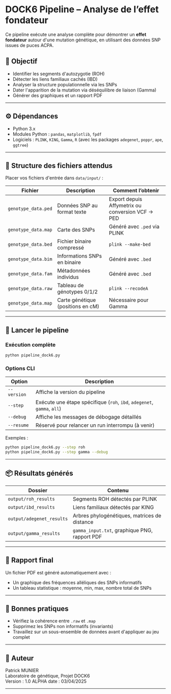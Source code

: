 
# DOCK6 Pipeline – Analyse de l’effet fondateur

Ce pipeline exécute une analyse complète pour démontrer un **effet fondateur** autour d'une mutation génétique, en utilisant des données SNP issues de puces ACPA.

## 🧪 Objectif

- Identifier les segments d'autozygotie (ROH)
- Détecter les liens familiaux cachés (IBD)
- Analyser la structure populationnelle via les SNPs
- Dater l'apparition de la mutation via déséquilibre de liaison (Gamma)
- Générer des graphiques et un rapport PDF

---

## ⚙️ Dépendances

- Python 3.x
- Modules Python : `pandas`, `matplotlib`, `fpdf`
- Logiciels : `PLINK`, `KING`, `Gamma`, `R` (avec les packages `adegenet`, `poppr`, `ape`, `ggtree`)

---

## 📁 Structure des fichiers attendus

Placer vos fichiers d'entrée dans `data/input/` :

| Fichier                   | Description                             | Comment l’obtenir                                |
|--------------------------|-----------------------------------------|---------------------------------------------------|
| `genotype_data.ped`      | Données SNP au format texte             | Export depuis Affymetrix ou conversion VCF → PED  |
| `genotype_data.map`      | Carte des SNPs                          | Généré avec `.ped` via PLINK                      |
| `genotype_data.bed`      | Fichier binaire compressé               | `plink --make-bed`                                |
| `genotype_data.bim`      | Informations SNPs en binaire            | Généré avec `.bed`                                |
| `genotype_data.fam`      | Métadonnées individus                   | Généré avec `.bed`                                |
| `genotype_data.raw`      | Tableau de génotypes 0/1/2              | `plink --recodeA`                                 |
| `genotype_data.map`      | Carte génétique (positions en cM)       | Nécessaire pour Gamma                             |

---

## 🚀 Lancer le pipeline

### Exécution complète
```bash
python pipeline_dock6.py
```

### Options CLI

| Option             | Description                                                             |
|--------------------|-------------------------------------------------------------------------|
| `--version`        | Affiche la version du pipeline                                          |
| `--step`           | Exécute une étape spécifique (`roh`, `ibd`, `adegenet`, `gamma`, `all`) |
| `--debug`          | Affiche les messages de débogage détaillés                              |
| `--resume`         | Réservé pour relancer un run interrompu (à venir)                       |

Exemples :
```bash
python pipeline_dock6.py --step roh
python pipeline_dock6.py --step gamma --debug
```

---

## 📦 Résultats générés

| Dossier              | Contenu                                           |
|----------------------|---------------------------------------------------|
| `output/roh_results` | Segments ROH détectés par PLINK                   |
| `output/ibd_results` | Liens familiaux détectés par KING                 |
| `output/adegenet_results` | Arbres phylogénétiques, matrices de distance |
| `output/gamma_results` | `gamma_input.txt`, graphique PNG, rapport PDF   |

---

## 📄 Rapport final

Un fichier PDF est généré automatiquement avec :
- Un graphique des fréquences alléliques des SNPs informatifs
- Un tableau statistique : moyenne, min, max, nombre total de SNPs

---

## 📌 Bonnes pratiques

- Vérifiez la cohérence entre `.raw` et `.map`
- Supprimez les SNPs non informatifs (invariants)
- Travaillez sur un sous-ensemble de données avant d'appliquer au jeu complet

---

## 🧠 Auteur

Patrick MUNIER  
Laboratoire de génétique, Projet DOCK6  
Version : 1.0 ALPHA
date : 03/04/2025

---
